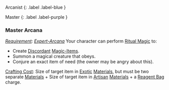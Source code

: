 
Arcanist
{: .label .label-blue }

Master
{: .label .label-purple }
### Master Arcana
*[Requirement](Game/Core/Terminology#Requirement): [Expert-Arcana](Game/Blocks/Expert-Arcana)*
Your character can perform [Ritual Magic](Game/Magic#Ritual%20Magic) to:
* Create [Discordant](Game/Magic-Items#Discordant) [Magic-Items](Game/Magic-Items).
* Summon a magical creature that obeys.
* Conjure an exact item of need (the owner may be angry about this).

 [Crafting Cost](Game/Core/Terminology#Crafting%20Cost): Size of target item in [Exotic](Game/Materials#Exotic) [Materials](Game/Materials), but must be two separate [Materials](Game/Materials) + Size of target item in [Artisan](Game/Materials#Artisan) [Materials](Game/Materials) + a [Reagent Bag](Game/Example-Gear#Reagent%20Bag) charge.

